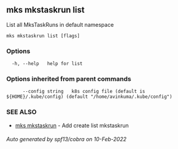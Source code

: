 ## mks mkstaskrun list

List all MksTaskRuns in default namespace

```
mks mkstaskrun list [flags]
```

### Options

```
  -h, --help   help for list
```

### Options inherited from parent commands

```
      --config string   k8s config file (default is ${HOME}/.kube/config) (default "/home/avinkuma/.kube/config")
```

### SEE ALSO

- [mks mkstaskrun](mks_mkstaskrun.md) - Add create list mkstaskrun

###### Auto generated by spf13/cobra on 10-Feb-2022
